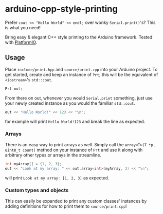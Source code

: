 # arduino-cpp-style-printing

Prefer `cout << "Hello World" << endl;` over wonky `Serial.print()`'s? This is what you need!

Bring easy & elegant C++ style printing to the Arduino framework. Tested with [PlatformIO](https://github.com/platformio).

## Usage

Place `include/print.hpp` and `source/print.cpp` into your Arduino project. To get started, create and keep an instance of `Prt`; this will be the equivalent of `<iostream>`'s `std::cout`.

```cpp
Prt out;
```

From there on out, whenever you would `Serial.print` something, just use your newly created instance as you would the familiar `std::cout`.

```cpp
out << "Hello World!" << 123 << "\n";
```

for example will print `Hello World!123` and break the line as expected.

### Arrays

There is an easy way to print arrays as well. Simply call the `array<T>(T *p, uint8_t count)` method on your instance of `Prt` and use it along with arbitrary other types or arrays in the streamline.

```cpp
int myArray[] = {1, 2, 3};
out << "Look at my array: " << out.array<int>(myArray, 3) << "\n";
```

will print `Look at my array: [1, 2, 3]` as expected.

### Custom types and objects

This can easily be expanded to print any custom classes' instances by adding definitions for how to print them to `source/print.cpp`!

